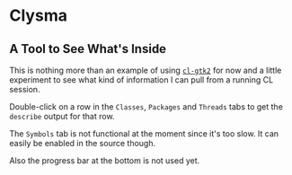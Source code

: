 Clysma
======

A Tool to See What's Inside
---------------------------

This is nothing more than an example of using
[`cl-gtk2`](http://common-lisp.net/project/cl-gtk2/) for now and a
little experiment to see what kind of information I can pull from a
running CL session.

Double-click on a row in the `Classes`, `Packages` and `Threads` tabs
to get the `describe` output for that row.

The `Symbols` tab is not functional at the moment since it's too slow.
It can easily be enabled in the source though.

Also the progress bar at the bottom is not used yet.
